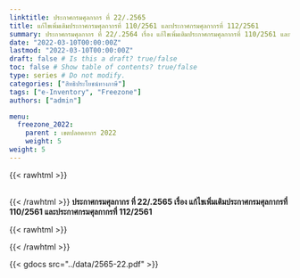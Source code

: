 ```yaml
---
linktitle: ประกาศกรมศุลกากร ที่ 22/.2565
title: แก้ไขเพิ่มเติมประกาศกรมศุลกากรที่ 110/2561 และประกาศกรมศุลกากรที่ 112/2561
summary: ประกาศกรมศุลกากร ที่ 22/.2564 เรื่อง แก้ไขเพิ่มเติมประกาศกรมศุลกากรที่ 110/2561 และประกาศกรมศุลกากรที่ 112/2561
date: "2022-03-10T00:00:00Z"
lastmod: "2022-03-10T00:00:00Z"
draft: false # Is this a draft? true/false
toc: false # Show table of contents? true/false
type: series # Do not modify.
categories: ["สิทธิประโยชน์ทางภาษี"]
tags: ["e-Inventory", "Freezone"]
authors: ["admin"]

menu:
  freezone_2022:
    parent : เขตปลอดอากร 2022
    weight: 5
weight: 5
---
```




{{< rawhtml >}}
<br>
<br>

{{< /rawhtml >}}
**ประกาศกรมศุลกากร ที่ 22/.2565 เรื่อง แก้ไขเพิ่มเติมประกาศกรมศุลกากรที่ 110/2561 และประกาศกรมศุลกากรที่ 112/2561**

{{< rawhtml >}}
<br>

{{< /rawhtml >}}

{{< gdocs src="../data/2565-22.pdf" >}}